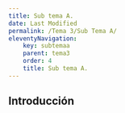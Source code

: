 ```yaml
---
title: Sub tema A.
date: Last Modified
permalink: /Tema 3/Sub Tema A/
eleventyNavigation:
    key: subtemaa
    parent: tema3
    order: 4
    title: Sub tema A.
---
```


<!-- @format -->

## **Introducción**